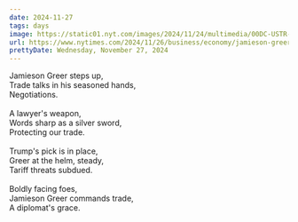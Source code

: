```yaml
---
date: 2024-11-27
tags: days
image: https://static01.nyt.com/images/2024/11/24/multimedia/00DC-USTR-01-Greer-tmjv/00DC-USTR-01-Greer-tmjv-facebookJumbo.jpg
url: https://www.nytimes.com/2024/11/26/business/economy/jamieson-greer-trade-representative.html
prettyDate: Wednesday, November 27, 2024
---
```

Jamieson Greer steps up,<br>Trade talks in his seasoned hands,<br>Negotiations.<br><br>A lawyer's weapon,<br>Words sharp as a silver sword,<br>Protecting our trade.<br><br>Trump's pick is in place,<br>Greer at the helm, steady,<br>Tariff threats subdued.<br><br>Boldly facing foes,<br>Jamieson Greer commands trade,<br>A diplomat's grace.